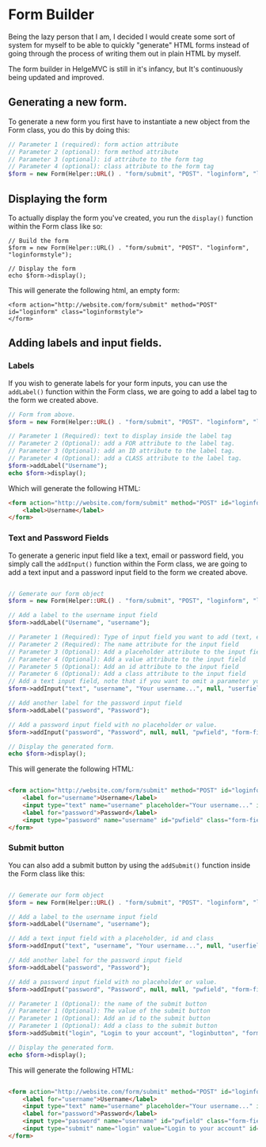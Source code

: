 # Form Builder

Being the lazy person that I am, I decided I would create some sort of system for myself to be able to quickly 
"generate" HTML forms instead of going through the process of writing them out in plain HTML by myself.


The form builder in HelgeMVC is still in it's infancy, but It's continuously being updated and improved.


## Generating a new form.

To generate a new form you first have to instantiate a new object from the Form class, you do this by doing this:
```php
// Parameter 1 (required): form action attribute
// Parameter 2 (optional): form method attribute
// Parameter 3 (optional): id attribute to the form tag
// Parameter 4 (optional): class attribute to the form tag
$form = new Form(Helper::URL() . "form/submit", "POST". "loginform", "loginformstyle");
```

## Displaying the form
To actually display the form you've created, you run the ```display()``` function within the Form class like so:
```
// Build the form
$form = new Form(Helper::URL() . "form/submit", "POST". "loginform", "loginformstyle");

// Display the form
echo $form->display();

```


This will generate the following html, an empty form:
```
<form action="http://website.com/form/submit" method="POST" id="loginform" class="loginformstyle">
</form>
```


## Adding labels and input fields.

### Labels
If you wish to generate labels for your form inputs, you can use the ```addLabel()``` function within the Form class, we are going to add a label tag to the form we created above.

```php
// Form from above.
$form = new Form(Helper::URL() . "form/submit", "POST". "loginform", "loginformstyle");

// Parameter 1 (Required): text to display inside the label tag
// Parameter 2 (Optional): add a FOR attribute to the label tag.
// Parameter 3 (Optional): add an ID attribute to the label tag.
// Parameter 4 (Optional): add a CLASS attribute to the label tag.
$form->addLabel("Username");
echo $form->display();
```

Which will generate the following HTML:

```html
<form action="http://website.com/form/submit" method="POST" id="loginform" class="loginformstyle">
    <label>Username</label>
</form>
```


### Text and Password Fields
To generate a generic input field like a text, email or password field, you simply call the ```addInput()``` function within the Form class, we are going to add a text input and a password input field to the form we created above.

```php

// Gemerate our form object
$form = new Form(Helper::URL() . "form/submit", "POST", "loginform", "loginformstyle");

// Add a label to the username input field
$form->addLabel("Username", "username");

// Parameter 1 (Required): Type of input field you want to add (text, email, password)
// Parameter 2 (Required): The name attribute for the input field
// Parameter 3 (Optional): Add a placeholder attribute to the input fields
// Parameter 4 (Optional): Add a value attribute to the input field
// Parameter 5 (Optional): Add an id attribute to the input field
// Parameter 6 (Optional): Add a class attribute to the input field
// Add a text input field, note that if you want to omit a parameter you give it a null value.
$form->addInput("text", "username", "Your username...", null, "userfield", "form-field" );

// Add another label for the password input field
$form->addLabel("password", "Password");

// Add a password input field with no placeholder or value.
$form->addInput("password", "Password", null, null, "pwfield", "form-field" );

// Display the generated form.
echo $form->display();
```

This will generate the following HTML:

```html

<form action="http://website.com/form/submit" method="POST" id="loginform" class="loginformstyle">
    <label for="username">Username</label>
    <input type="text" name="username" placeholder="Your username..." id="userfield" class="form-field" />
    <label for="password">Password</label>
    <input type="password" name="username" id="pwfield" class="form-field" />
</form>

```

### Submit button

You can also add a submit button by using the ```addSubmit()``` function inside the Form class like this:

```php

// Gemerate our form object
$form = new Form(Helper::URL() . "form/submit", "POST". "loginform", "loginformstyle");

// Add a label to the username input field
$form->addLabel("Username", "username");

// Add a text input field with a placeholder, id and class
$form->addInput("text", "username", "Your username...", null, "userfield", "form-field" );

// Add another label for the password input field
$form->addLabel("password", "Password");

// Add a password input field with no placeholder or value.
$form->addInput("password", "Password", null, null, "pwfield", "form-field" );

// Parameter 1 (Optional): the name of the submit button
// Parameter 1 (Optional): The value of the submit button
// Parameter 1 (Optional): Add an id to the submit button
// Parameter 1 (Optional): Add a class to the submit button
$form->addSubmit("login", "Login to your account", "loginbutton", "form-button");

// Display the generated form.
echo $form->display();

```

This will generate the following HTML:

```html

<form action="http://website.com/form/submit" method="POST" id="loginform" class="loginformstyle">
    <label for="username">Username</label>
    <input type="text" name="username" placeholder="Your username..." id="userfield" class="form-field" />
    <label for="password">Password</label>
    <input type="password" name="username" id="pwfield" class="form-field" />
    <input type="submit" name="login" value="Login to your account" id="loginbutton" class="form-button" />
</form>

```